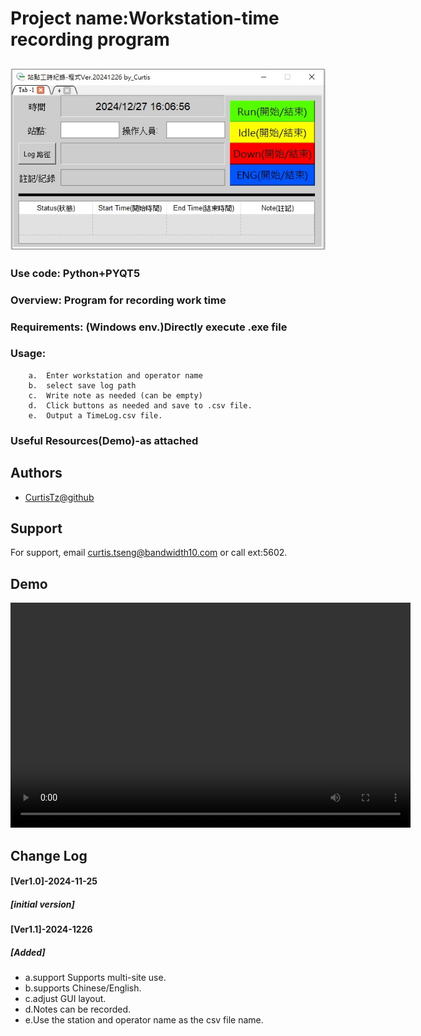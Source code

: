 
# Project name:Workstation-time recording program 
## ![GUI.jpg](GUI.jpg)
###  Use code:           Python+PYQT5
###  Overview:           Program for recording work time
###  Requirements:       (Windows env.)Directly execute .exe file
###  Usage:
        a.  Enter workstation and operator name
        b.  select save log path
        c.  Write note as needed (can be empty)
        d.  Click buttons as needed and save to .csv file.
        e.  Output a TimeLog.csv file.
###  Useful Resources(Demo)-as attached

## Authors

- [CurtisTz@github](https://github.com/CurtisTz)


## Support

For support, email curtis.tseng@bandwidth10.com or call ext:5602.


## Demo

<video controls width="640" height="360">
  <source src="Demo-Ver.20241226 by_Curtis.mp4" type="video/mp4">
  Your browser does not support the video tag.
</video>

## Change Log
#### [Ver1.0]-2024-11-25
##### [initial version]
#### [Ver1.1]-2024-1226
##### [Added]
- a.support Supports multi-site use.
- b.supports Chinese/English.
- c.adjust GUI layout.
- d.Notes can be recorded.
- e.Use the station and operator name as the csv file name.